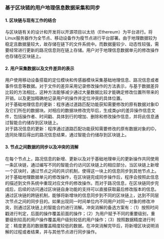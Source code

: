 ### 基于区块链的用户地理信息数据采集和同步
#### 1. 区块链与现有工作的结合
与区块链有关的设计和开发将以开源项目以太坊（Ethereum）为平台进行。将Linux服务器作为全节点、移动设备作为瘦节点进行平台部署。由于地理数据较为稳定且数据量较大，故存储在链下的文件系统中。而数据量较少、动态性较强，需要经常进行更新的路况信息则在链上存储。用户对于地理信息数据单元的修改操作也存储在区块链上。  
#### 2. 用户采集数据以及文件差异的表示
用户使用移动设备搭载的定位模块和传感器模块采集基础地理信息、路况信息或者事件信息等数据。对于文件的差异采用记录修改操作的方法表示，与基于数据差异比较的方法相比，这种方法能够减少通过大量数据比较才能确定修改位置所带来的开销，以及更加精确地记录用户的操作并定位冲突的具体位置。  
对于基础地理信息的更新：程序通过道路匹配功能获知需要修改的原有数据对象ID及它们所在的数据块。对相应的数据块修改完毕后，生成类git的差异操作信息文件，包括操作者、时间戳、具体到行的增加、删除和修改操作信息，并将此信息通过智能合约储存到区块链上。  
对于路况信息的更新：程序通过道路匹配功能获知需要修改的原有数据对象的ID，连同处理后得出的路况信息结果，通过智能合约储存到区块链上。  
#### 3. 节点之间数据的同步以及冲突的消解
在每个节点上，路况信息的新增、更新以及对于基础地理单元的更新操作共同使用一条区块链，通过编写不同的智能合约访问区块链上的相应部分。当区块链上新增一个区块时，通过节点之间的共识机制，使得这一块上的信息同步到其他节点上。对于基础地理数据单元的修改操作，在区块链完成同步操作后，程序会按照此信息的描述到文件系统中重现对应文件的修改操作。而对于路况信息，在区块链同步完成后，后续的访问通过区块链自身功能的支持可以直接获取最后修改版本的信息。通过区块链的跨链机制，能够将新增块的信息同步到不同的区块链上，达到不同层次节点之间的同步目的。如果出现同一时间单位内不同用户对同一对象的修改冲突，则通过区块链上的智能合约进行消解。冲突消解的备选方案有：（1）按照时间戳进行判定，后面的操作覆盖前面的操作；（2）为用户赋予不同的重要级别，重要级别较高的用户操作覆盖用户级别较低的用户操作；（3）按照数据精度进行判定：精度更高的数据覆盖精度较低的数据。在冲突消解完毕后，将新增区块说明消解的过程或者结果，并与其他节点进行同步操作。  
